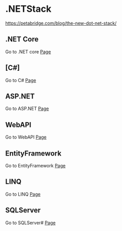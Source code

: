 # .NETStack

https://petabridge.com/blog/the-new-dot-net-stack/


## .NET Core
Go to .NET core [Page](https://github.com/ramyrams/.NETStack/blob/master/.NET-Core/readme.md)

## [C#]
Go to C# [Page](https://github.com/ramyrams/CSharp/blob/master/README.md)

## ASP.NET	
Go to ASP.NET [Page](https://github.com/ramyrams/CSharp/blob/master/README.md)

## WebAPI
Go to WebAPI [Page](https://github.com/ramyrams/CSharp/blob/master/README.md)

## EntityFramework	
Go to EntityFramework [Page](https://github.com/ramyrams/CSharp/blob/master/README.md)

## LINQ	
Go to LINQ [Page](https://github.com/ramyrams/CSharp/blob/master/README.md)

## SQLServer
Go to SQLServer# [Page](https://github.com/ramyrams/CSharp/blob/master/README.md)

